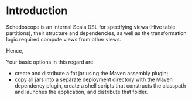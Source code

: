 # Introduction

Schedoscope is an internal Scala DSL for specifying views (Hive table partitions), their structure and dependencies, as well as the transformation logic required compute views from other views. 

Hence, 

Your basic options in this regard are:
- create and distribute a fat jar using the Maven assembly plugin;
- copy all jars into a separate deployment directory with the Maven dependency plugin, create a shell scripts that constructs the classpath and launches the application, and distribute that folder.